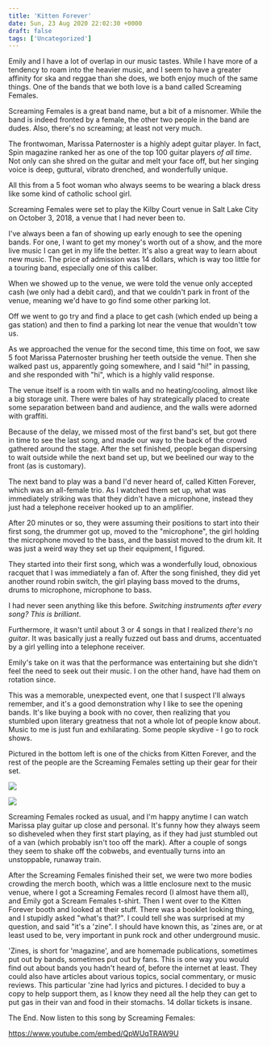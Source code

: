 ```yaml
---
title: 'Kitten Forever'
date: Sun, 23 Aug 2020 22:02:30 +0000
draft: false
tags: ['Uncategorized']
---
```


Emily and I have a lot of overlap in our music tastes. While I have more of a tendency to roam into the heavier music, and I seem to have a greater affinity for ska and reggae than she does, we both enjoy much of the same things. One of the bands that we both love is a band called Screaming Females.

Screaming Females is a great band name, but a bit of a misnomer. While the band is indeed fronted by a female, the other two people in the band are dudes. Also, there's no screaming; at least not very much.

The frontwoman, Marissa Paternoster is a highly adept guitar player. In fact, Spin magazine ranked her as one of the top 100 guitar players _of all time_. Not only can she shred on the guitar and melt your face off, but her singing voice is deep, guttural, vibrato drenched, and wonderfully unique.

All this from a 5 foot woman who always seems to be wearing a black dress like some kind of catholic school girl.

Screaming Females were set to play the Kilby Court venue in Salt Lake City on October 3, 2018, a venue that I had never been to.

I've always been a fan of showing up early enough to see the opening bands. For one, I want to get my money's worth out of a show, and the more live music I can get in my life the better. It's also a great way to learn about new music. The price of admission was 14 dollars, which is way too little for a touring band, especially one of this caliber.

When we showed up to the venue, we were told the venue only accepted cash (we only had a debit card), and that we couldn't park in front of the venue, meaning we'd have to go find some other parking lot.

Off we went to go try and find a place to get cash (which ended up being a gas station) and then to find a parking lot near the venue that wouldn't tow us.

As we approached the venue for the second time, this time on foot, we saw 5 foot Marissa Paternoster brushing her teeth outside the venue. Then she walked past us, apparently going somewhere, and I said "hi!" in passing, and she responded with "hi", which is a highly valid response.

The venue itself is a room with tin walls and no heating/cooling, almost like a big storage unit. There were bales of hay strategically placed to create some separation between band and audience, and the walls were adorned with graffiti.

Because of the delay, we missed most of the first band's set, but got there in time to see the last song, and made our way to the back of the crowd gathered around the stage. After the set finished, people began dispersing to wait outside while the next band set up, but we beelined our way to the front (as is customary).

The next band to play was a band I'd never heard of, called Kitten Forever, which was an all-female trio. As I watched them set up, what was immediately striking was that they didn't have a microphone, instead they just had a telephone receiver hooked up to an amplifier.

After 20 minutes or so, they were assuming their positions to start into their first song, the drummer got up, moved to the "microphone", the girl holding the microphone moved to the bass, and the bassist moved to the drum kit. It was just a weird way they set up their equipment, I figured.

They started into their first song, which was a wonderfully loud, obnoxious racquet that I was immediately a fan of. After the song finished, they did yet another round robin switch, the girl playing bass moved to the drums, drums to microphone, microphone to bass.

I had never seen anything like this before. _Switching instruments after every song? This is brilliant_.

Furthermore, it wasn't until about 3 or 4 songs in that I realized _there's no guitar_. It was basically just a really fuzzed out bass and drums, accentuated by a girl yelling into a telephone receiver.

Emily's take on it was that the performance was entertaining but she didn't feel the need to seek out their music. I on the other hand, have had them on rotation since.

This was a memorable, unexpected event, one that I suspect I'll always remember, and it's a good demonstration why I like to see the opening bands. It's like buying a book with no cover, then realizing that you stumbled upon literary greatness that not a whole lot of people know about. Music to me is just fun and exhilarating. Some people skydive - I go to rock shows.

Pictured in the bottom left is one of the chicks from Kitten Forever, and the rest of the people are the Screaming Females setting up their gear for their set.

![](https://dallincoons.files.wordpress.com/2020/08/img_0879.jpg?w=768)

![](https://dallincoons.files.wordpress.com/2020/08/img_0881.jpg?w=768)

Screaming Females rocked as usual, and I'm happy anytime I can watch Marissa play guitar up close and personal. It's funny how they always seem so disheveled when they first start playing, as if they had just stumbled out of a van (which probably isn't too off the mark). After a couple of songs they seem to shake off the cobwebs, and eventually turns into an unstoppable, runaway train.

After the Screaming Females finished their set, we were two more bodies crowding the merch booth, which was a little enclosure next to the music venue, where I got a Screaming Females record (I almost have them all), and Emily got a Scream Females t-shirt. Then I went over to the Kitten Forever booth and looked at their stuff. There was a booklet looking thing, and I stupidly asked "what's that?". I could tell she was surprised at my question, and said "it's a 'zine". I should have known this, as 'zines are, or at least used to be, very important in punk rock and other underground music.

'Zines, is short for 'magazine', and are homemade publications, sometimes put out by bands, sometimes put out by fans. This is one way you would find out about bands you hadn't heard of, before the internet at least. They could also have articles about various topics, social commentary, or music reviews. This particular 'zine had lyrics and pictures. I decided to buy a copy to help support them, as I know they need all the help they can get to put gas in their van and food in their stomachs. 14 dollar tickets is insane.

The End. Now listen to this song by Screaming Females:

https://www.youtube.com/embed/QpWUqTRAW9U